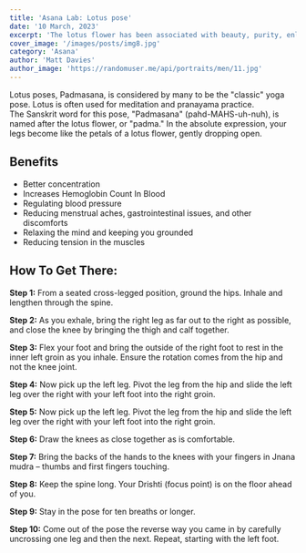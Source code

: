 ```yaml
---
title: 'Asana Lab: Lotus pose'
date: '10 March, 2023'
excerpt: 'The lotus flower has been associated with beauty, purity, enlightenment, abundance and rebirth since ancient times. '
cover_image: '/images/posts/img8.jpg'
category: 'Asana'
author: 'Matt Davies'
author_image: 'https://randomuser.me/api/portraits/men/11.jpg'
---
```


Lotus poses, Padmasana, is considered by many to be the "classic" yoga pose. Lotus is often used for meditation and pranayama practice.
<br/>
The Sanskrit word for this pose, "Padmasana" (pahd-MAHS-uh-nuh), is named after the lotus flower, or "padma." In the absolute expression, your legs become like the petals of a lotus flower, gently dropping open.

## Benefits

- Better concentration
- Increases Hemoglobin Count In Blood
- Regulating blood pressure
- Reducing menstrual aches, gastrointestinal issues, and other discomforts
- Relaxing the mind and keeping you grounded
- Reducing tension in the muscles

## How To Get There:

**Step 1:** From a seated cross-legged position, ground the hips. Inhale and lengthen through the spine.

**Step 2:** As you exhale, bring the right leg as far out to the right as possible, and close the knee by bringing the thigh and calf together.

**Step 3:** Flex your foot and bring the outside of the right foot to rest in the inner left groin as you inhale. Ensure the rotation comes from the hip and not the knee joint.

**Step 4:** Now pick up the left leg. Pivot the leg from the hip and slide the left leg over the right with your left foot into the right groin.

**Step 5:** Now pick up the left leg. Pivot the leg from the hip and slide the left leg over the right with your left foot into the right groin.

**Step 6:** Draw the knees as close together as is comfortable.

**Step 7:** Bring the backs of the hands to the knees with your fingers in Jnana mudra – thumbs and first fingers touching.

**Step 8:** Keep the spine long. Your Drishti (focus point) is on the floor ahead of you.

**Step 9:** Stay in the pose for ten breaths or longer.

**Step 10:** Come out of the pose the reverse way you came in by carefully uncrossing one leg and then the next. Repeat, starting with the left foot.
